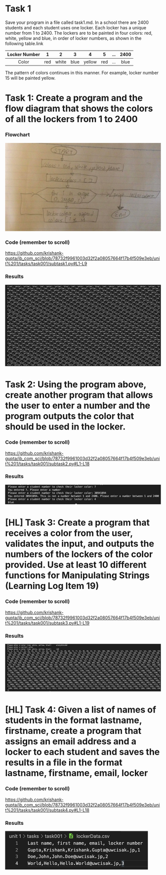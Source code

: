 # Task 1

Save your program in a file called task1.md. In a school there are 2400 students and each student uses one locker. Each locker has a unique number from 1 to 2400. The lockers are to be painted in four colors: red, white, yellow and blue, in order of locker numbers, as shown in the following table.link

| Locker Number |  1  |   2   |   3  |    4   |  5  | ... | 2400 |
|:-------------:|:---:|:-----:|:----:|:------:|:---:|:---:|:----:|
|     Color     | red | white | blue | yellow | red | ... | blue |

The pattern of colors continues in this manner. For example, locker number 15 will be painted yellow.

# Task 1: Create a program and the flow diagram that shows the colors of all the lockers from 1 to 2400

### Flowchart

![subtask1-flowchart](./subtask1-flowchart.jpg)

### Code (remember to scroll)

https://github.com/krishank-gupta/ib_com_sci/blob/78732f9961003d32f2a08057664f17b4f509e3eb/unit%201/tasks/task001/subtask1.py#L1-L9

### Results 
![subtask1-results](./subtask1-results.png)

# Task 2: Using the program above, create another program that allows the user to enter a number and the program outputs the color that should be used in the locker.

### Code (remember to scroll)

https://github.com/krishank-gupta/ib_com_sci/blob/78732f9961003d32f2a08057664f17b4f509e3eb/unit%201/tasks/task001/subtask2.py#L1-L18

### Results
![subtask2-results](./subtask2-results.png)

# [HL] Task 3: Create a program that receives a color from the user, validates the input,  and outputs the numbers of the lockers of the color provided. Use at least 10 different functions for Manipulating Strings (Learning Log Item 19)

### Code (remember to scroll)

https://github.com/krishank-gupta/ib_com_sci/blob/78732f9961003d32f2a08057664f17b4f509e3eb/unit%201/tasks/task001/subtask3.py#L1-L19

### Results
![subtask3-results](./subtask3-results.png)

# [HL] Task 4: Given a list of names of students in the format lastname, firstname, create a program that assigns an email address and a locker to each student and saves the results in a file in the format lastname, firstname, email, locker 

### Code (remember to scroll)

https://github.com/krishank-gupta/ib_com_sci/blob/78732f9961003d32f2a08057664f17b4f509e3eb/unit%201/tasks/task001/subtask4.py#L1-L18

### Results
![subtask4-results](./subtask4-results.png)